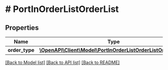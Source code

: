 # # PortInOrderListOrderList

## Properties

Name | Type | Description | Notes
------------ | ------------- | ------------- | -------------
**order_type** | [**\OpenAPI\Client\Model\PortInOrderListOrderListOrderType[]**](PortInOrderListOrderListOrderType.md) |  | [optional]

[[Back to Model list]](../../README.md#models) [[Back to API list]](../../README.md#endpoints) [[Back to README]](../../README.md)
